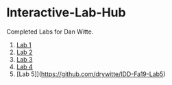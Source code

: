 # Interactive-Lab-Hub

Completed Labs for Dan Witte.

1. [Lab 1](https://github.com/drywitte/IDD-Fa18-Lab1/blob/master/README.md)
2. [Lab 2](https://github.com/drywitte/IDD-Fa19-Lab2)
3. [Lab 3](https://github.com/drywitte/IDD-Fa19-Lab3/blob/master/README.md)
4. [Lab 4]()
5. [Lab 5]](https://github.com/drywitte/IDD-Fa19-Lab5)
